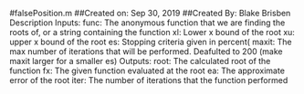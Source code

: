 #falsePosition.m
##Created on: Sep 30, 2019
##Created By: Blake Brisben
 Description
   Inputs: 
       func: The anonymous function that we are finding the roots of, or a
       string containing the function
       xl: Lower x bound of the root
       xu: upper x bound of the root
       es: Stopping criteria given in percent(
       maxit: The max number of iterations that will be performed. Deafulted to 200 (make maxit larger for a smaller es)
   Outputs:
       root: The calculated root of the function
       fx: The given function evaluated at the root
       ea: The approximate error of the root
       iter: The number of iterations that the function performed


